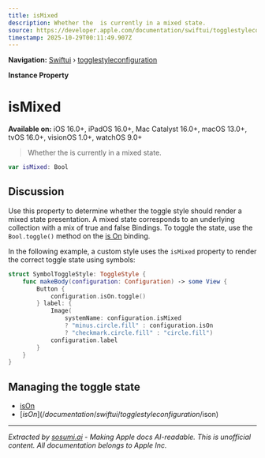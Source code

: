 ```yaml
---
title: isMixed
description: Whether the  is currently in a mixed state.
source: https://developer.apple.com/documentation/swiftui/togglestyleconfiguration/ismixed
timestamp: 2025-10-29T00:11:49.907Z
---
```


**Navigation:** [Swiftui](/documentation/swiftui) › [togglestyleconfiguration](/documentation/swiftui/togglestyleconfiguration)

**Instance Property**

# isMixed

**Available on:** iOS 16.0+, iPadOS 16.0+, Mac Catalyst 16.0+, macOS 13.0+, tvOS 16.0+, visionOS 1.0+, watchOS 9.0+

> Whether the  is currently in a mixed state.

```swift
var isMixed: Bool
```

## Discussion

Use this property to determine whether the toggle style should render a mixed state presentation. A mixed state corresponds to an underlying collection with a mix of true and false Bindings. To toggle the state, use the `Bool.toggle()` method on the [is On](/documentation/swiftui/togglestyleconfiguration/ison) binding.

In the following example, a custom style uses the `isMixed` property to render the correct toggle state using symbols:

```swift
struct SymbolToggleStyle: ToggleStyle {
    func makeBody(configuration: Configuration) -> some View {
        Button {
            configuration.isOn.toggle()
        } label: {
            Image(
                systemName: configuration.isMixed
                ? "minus.circle.fill" : configuration.isOn
                ? "checkmark.circle.fill" : "circle.fill")
            configuration.label
        }
    }
}
```

## Managing the toggle state

- [isOn](/documentation/swiftui/togglestyleconfiguration/ison)
- [$isOn](/documentation/swiftui/togglestyleconfiguration/$ison)

---

*Extracted by [sosumi.ai](https://sosumi.ai) - Making Apple docs AI-readable.*
*This is unofficial content. All documentation belongs to Apple Inc.*
